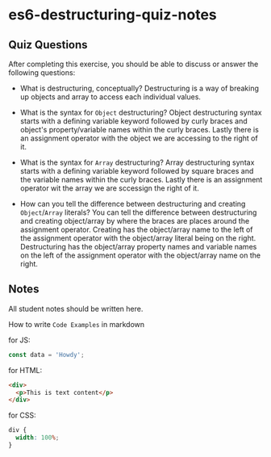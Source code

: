 # es6-destructuring-quiz-notes

## Quiz Questions

After completing this exercise, you should be able to discuss or answer the following questions:

- What is destructuring, conceptually?
  Destructuring is a way of breaking up objects and array to access each individual values.

- What is the syntax for `Object` destructuring?
  Object destructuring syntax starts with a defining variable keyword followed by curly braces and object's property/variable names within the curly braces. Lastly there is an assignment operator with the object we are accessing to the right of it.

- What is the syntax for `Array` destructuring?
  Array destructuring syntax starts with a defining variable keyword followed by square braces and the variable names within the curly braces. Lastly there is an assignment operator wit the array we are sccessign the right of it.

- How can you tell the difference between destructuring and creating `Object`/`Array` literals?
  You can tell the difference between destructuring and creating object/array by where the braces are places around the assignment operator.
  Creating has the object/array name to the left of the assignment operator with the object/array literal being on the right.
  Destructuring has the object/array property names and variable names on the left of the assignment operator with the object/array name on the right.

## Notes

All student notes should be written here.

How to write `Code Examples` in markdown

for JS:

```javascript
const data = 'Howdy';
```

for HTML:

```html
<div>
  <p>This is text content</p>
</div>
```

for CSS:

```css
div {
  width: 100%;
}
```
